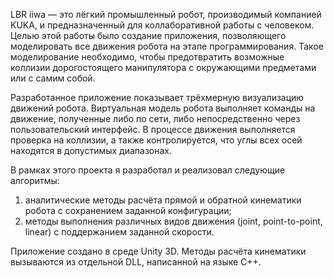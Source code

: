 LBR iiwa — это лёгкий промышленный робот, производимый компанией KUKA, и предназначенный для коллаборативной работы с человеком. Целью этой работы было создание приложения, позволяющего моделировать все движения робота на этапе программирования. Такое моделирование необходимо, чтобы предотвратить возможные коллизии дорогостоящего манипулятора с окружающими предметами или с самим собой.

Разработанное приложение показывает трёхмерную визуализацию движений робота. Виртуальная модель робота выполняет команды на движение, полученные либо по сети, либо непосредственно через пользовательский интерфейс. В процессе движения выполняется проверка на коллизии, а также контролируется, что углы всех осей находятся в допустимых диапазонах.

В рамках этого проекта я разработал и реализовал следующие алгоритмы:

1. аналитические методы расчёта прямой и обратной кинематики робота с сохранением заданной конфигурации;
2. методы выполнения различных видов движения (joint, point-to-point, linear) с поддержанием заданной скорости.

Приложение создано в среде Unity 3D. Методы расчёта кинематики вызываются из отдельной DLL, написанной на языке C++.
